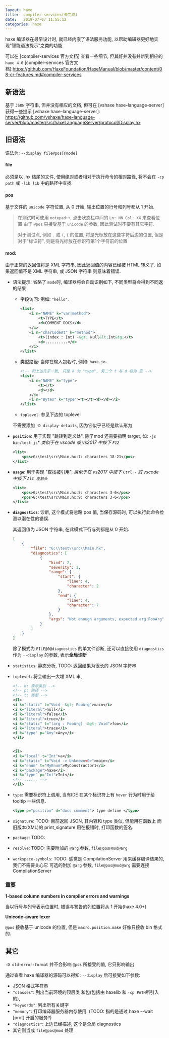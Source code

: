 ```yaml
---
layout: haxe
title:  compiler-services(未完成)
date:   2019-07-07 11:55:12
categories: haxe
---
```


haxe 编译器在最早设计时, 就已经内嵌了语法服务功能, 以帮助编辑器更好地实现"智能语法提示"之类的功能

可以在 [compiler-services 官方文档] 查看一些细节, 但其好并没有并新到相应的 `haxe 4.0`
[compiler-services 官方文档]:https://github.com/HaxeFoundation/HaxeManual/blob/master/content/08-cr-features.md#compiler-services

<!-- more -->

## 新语法

基于 `JSON` 字符串, 但并没有相应的文档, 但可在 [vshaxe haxe-language-server] 获得一些提示
[vshaxe haxe-language-server]: https://github.com/vshaxe/haxe-language-server/blob/master/src/haxeLanguageServer/protocol/Display.hx

## 旧语法

语法为: `--display file@pos[@mode]`

#### file 

必须是以 .hx 结尾的文件, 使用绝对或者相对于执行命令的相对路径, 将不会在 `-cp path` 或 `-lib lib` 中的路径中查找

#### pos 

基于文件的 `unicode` 字符位置, 从 0 开始, 输出位置的行号和列号都从 1 开始.

> 在测试时可使用 `notepad++`, 点击状态栏中间的 `Ln: NN Col: XX` 来查看位置
> 由于 `@pos` 只接受基于 `unicode` 的参数, 因此测试时不要有其它字符.
>
> 对于测试点, 例如 `.` 或 `(`, `{` 的位置, 将是光标放在这些字符后边的位置, 
> 但是对于"标识符", 则是将光标放在标识符第1个字符前的位置

#### mod: 

由于正常的返回值将是 XML 字符串, 因此返回值的内容已经被 HTML 转义了.
如果返回值不是 XML 字符串, 或 JSON 字符串 则意味着错误.

* 语法提示: 省略了 `mode`时, 编译器将会自动识别如下, 不同类型将会得到不同返的结果

  - 字段访问: 例如: `"hello".`
  
    ```xml
    <list>
        <i n="NAME" k="var|method">
            <t>TYPE</t>
            <d>COMMENT DOCS</d>
        </i>
        <i n="charCodeAt" k="method">
            <t>(index : Int) -&gt; Null&lt;Int&tg;</t>
            <d>..........</d>
        </i>
    </list>
    ```

  - 类型路径: 当你在输入包名时, 例如: `haxe.io.`
  
    ```xml
    <!-- 和上边几乎一致, 只是 k 为 "type", 另二个 t 与 d 将为 空 -->
    <list>
        <i n="NAME" k="type">
            <t></t>
            <d></d>
        </i>
        <i n="Bytes" k="type"><t></t><d></d></i>
    </list>
    ```
  - `toplevel`: 参见下边的 toplevel
  
  不需要添加 `-D display-details`, 因为它似乎已经是默认形为

* **`position`**: 用于实现 "跳转到定义处", 除了mod 还需要指明 target, 如: `-js bin/test.js`* 
  *类似于在 vscode 或 vs2017 中按下 `F12`*
  ```xml
  <list>
      <pos>G:\test\src\Main.hx:7: characters 18-21</pos>
  </list>
  ```

* **`usage`**: 用于实现 "查找被引用", 
  *类似于在 vs2017 中按下 `Ctrl -` 或 vscode 中按下 `Alt 左箭头`*
  ```xml
  <list>
      <pos>G:\test\src\Main.hx:5: characters 3-6</pos>
      <pos>G:\test\src\Main.hx:9: characters 3-6</pos>
  </list>
  ```
* **`diagnostics`**: 诊断, 这个模式将忽略 pos 值, 当保存源码时, 可以执行此命令检测以潜在性的错误.

  其返回值为 JSON 字符串, 在此模式下行与列都是从 0 开始.

  ```JSON
  [
      {
          "file": "G:\\test\\src\\Main.hx",
          "diagnostics": [
              {
                  "kind": 2,
                  "severity": 1,
                  "range": {
                      "start": {
                          "line": 4,
                          "character": 2
                      },
                      "end": {
                          "line": 4,
                          "character": 7
                      }
                  },
                  "args": "Not enough arguments, expected arg:FooArg"
              }
          ]
      }
  ]
  ```
  
  除了模式为 `FILE@0@diagnostics` 的单文件诊断, 还可以直接使用 `diagnostics` 作为 `--display` 的参数, 表示**全局诊断**
  
* `statistics`: 静态分析, TODO: 返回结果为很长的 JSON 字符串


* `toplevel`: 将会输出一大堆 XML 串,

  ```xml
  <!-- k: 表示类别 -->
  <!-- p: 路径 -->
  <!-- t: 类型 -->
  <il>
  <i k="static" t="Void -&gt; FooArg">main</i>
  <i k="literal">null</i>
  <i k="literal">false</i>
  <i k="literal">true</i>
  <i k="static" t="(arg : FooArg) -&gt; Void">foo</i>
  <i k="literal">trace</i>
  <i k="type" p="Any">Any</i>
  </il>
  
  
  <il>
  <i k="local" t="Int">a</i>
  <i k="static" t="Void -> Unknown<0>">main</i>
  <i k="enum" t="MyEnum">MyConstructor1</i>
  <i k="package">haxe</i>
  <i k="type" p="Int">Int</i>
  <!-- ...... -->
  </il>
  ```

* `type`: 需要标识符上调用, 当有IDE 在某个标识符上有 `hover` 行为时用于给 tooltip 一些信息.

  ```xml
  <type p="position" d="docs comment"> type define </type>
  ```
* `signature`: TODO: 目前返回 JSON, 其内容和 type 类似, 但能用在函数上  而旧版本(XML)的 print_signature 用在报错时, 打印函数的签名.

* `package`: TODO:

* `resolve`: TODO:
  需要附加的 `@arg` 参数, `file@pos@mod@arg` 
* `workspace-symbols`: TODO: 感觉是 CompilationServer 用来缓存编译结果的, 我们不需要关心它
  可选的附加 `@arg` 参数, `file@pos@mod@arg` 
  需要连接 CompilationServer

### 重要

**1-based column numbers in compiler errors and warnings**

当以行号与列号表示位置时, 错误与警告的列位置将从 1 开始(haxe 4.0+)

**Unicode-aware lexer**

`@pos` 接收基于 unicode 的位置, 但是 `macro.position.make` 好像只接收 bin 格式的.

## 其它

`-D old-error-format` 并不会影响 `@pos` 所接受的值, 它只影响输出

通过查看 haxe 编译器的源码可以得知: `--display` 后可接受如下参数:

* JSON 格式字符串
* `"classes"`: 列出当前环境的顶层类 和包(包括由 haxelib 和 `-cp PATH`所引入的), 
* `"keywords"`: 列出所有关键字
* `"memory"`: 打印编译器服务器内存使用. (TODO: 指的是通过 haxe --wait [prot] 开启的服务?)
* `"diagnostics"`: 上边已经描述, 这个是全局 diagnostics
* 其它则当成 `file@pos@mod` 处理